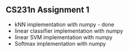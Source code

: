 ## CS231n Assignment 1
* kNN implementation with numpy - done
* linear classifier implementation with numpy
* linear SVM implementation with numpy
* Softmax implementation with numpy
